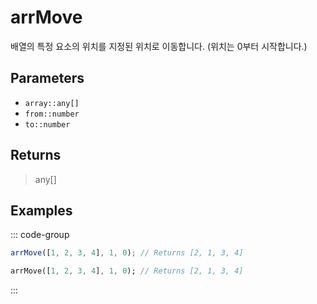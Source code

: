 # arrMove <Lang dart js />

배열의 특정 요소의 위치를 지정된 위치로 이동합니다. (위치는 0부터 시작합니다.)

## Parameters

- `array::any[]`
- `from::number`
- `to::number`

## Returns

> any[]

## Examples

::: code-group

```javascript [JavaScript]
arrMove([1, 2, 3, 4], 1, 0); // Returns [2, 1, 3, 4]
```

```dart [Dart]
arrMove([1, 2, 3, 4], 1, 0); // Returns [2, 1, 3, 4]
```

:::
